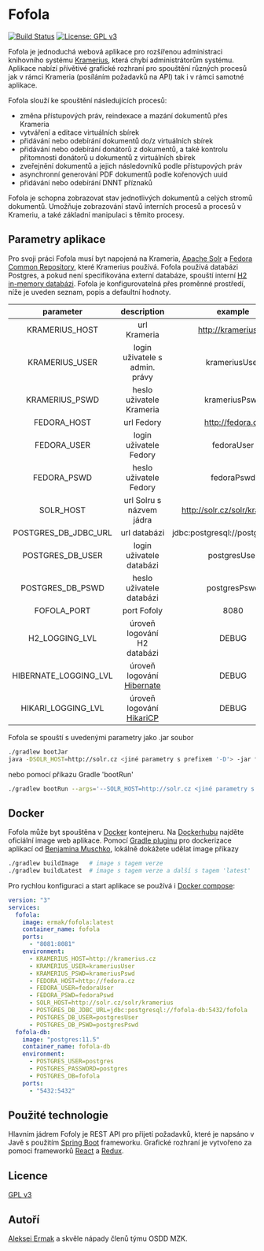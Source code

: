 # Fofola

[![Build Status](https://travis-ci.com/kazooo/fofola.svg?branch=master)](https://travis-ci.com/kazooo/fofola)
[![License: GPL v3](https://img.shields.io/badge/License-GPLv3-blue.svg)](https://www.gnu.org/licenses/gpl-3.0)

Fofola je jednoduchá webová aplikace pro rozšířenou administraci knihovního systému [Kramerius](https://system-kramerius.cz/en/),
která chybí administrátorům systému. Aplikace nabízí přívětivé grafické rozhraní pro spouštění různých 
procesů jak v rámci Krameria (posíláním požadavků na API) tak i v rámci samotné aplikace.

Fofola slouží ke spouštění následujících procesů:
- změna přístupových práv, reindexace a mazání dokumentů přes Krameria
- vytváření a editace virtuálních sbírek
- přidávání nebo odebírání dokumentů do/z virtuálních sbírek
- přidávání nebo odebírání donátorů z dokumentů, a také kontrolu přítomnosti donátorů u dokumentů z virtuálních sbírek
- zveřejnění dokumentů a jejich následovníků podle přístupových práv
- asynchronní generování PDF dokumentů podle kořenových uuid
- přidávání nebo odebírání DNNT příznaků

Fofola je schopna zobrazovat stav jednotlivých dokumentů a celých stromů dokumentů.
Umožňuje zobrazování stavů interních procesů a procesů v Krameriu, a také základní manipulaci s těmito procesy.

## Parametry aplikace

Pro svoji práci Fofola musí byt napojená na Krameria, [Apache Solr](https://lucene.apache.org/solr/)
a [Fedora Common Repository](https://duraspace.org/fedora/), které Kramerius používá.
Fofola používá databázi Postgres, a pokud není specifikována externí databáze, 
spouští interní [H2 in-memory databázi](https://www.h2database.com/). 
Fofola je konfigurovatelná přes proměnné prostředí, níže je uveden seznam, popis a defaultní hodnoty.

|       parameter       |                               description                               |              example              | required |    default value   |
|:---------------------:|:-----------------------------------------------------------------------:|:---------------------------------:|:--------:|:------------------:|
|     KRAMERIUS_HOST    |                               url Krameria                              |        http://kramerius.cz        |   true   |                    |
|     KRAMERIUS_USER    |                      login uživatele s admin. právy                     |           krameriusUser           |   true   |                    |
|     KRAMERIUS_PSWD    |                         heslo uživatele Krameria                        |           krameriusPswd           |   true   |                    |
|      FEDORA_HOST      |                                url Fedory                               |          http://fedora.cz         |   true   |                    |
|      FEDORA_USER      |                          login uživatele Fedory                         |             fedoraUser            |   true   |                    |
|      FEDORA_PSWD      |                          heslo uživatele Fedory                         |             fedoraPswd            |   true   |                    |
|       SOLR_HOST       |                         url Solru s názvem jádra                        |    http://solr.cz/solr/kramerius  |   true   |                    |
|  POSTGRES_DB_JDBC_URL |                               url databázi                              | jdbc:postgresql://postgres/fofola |   false  | jdbc:h2:mem:fofola |
|    POSTGRES_DB_USER   |                         login uživatele databázi                        |            postgresUser           |   false  |        user        |
|    POSTGRES_DB_PSWD   |                         heslo uživatele databázi                        |            postgresPswd           |   false  |        pswd        |
|      FOFOLA_PORT      |                               port Fofoly                               |                8080               |   false  |        8081        |
|     H2_LOGGING_LVL    |                       úroveň logování H2 databázi                       |               DEBUG               |   false  |        WARN        |
| HIBERNATE_LOGGING_LVL |           úroveň logování [Hibernate](https://hibernate.org/)           |               DEBUG               |   false  |        WARN        |
|   HIKARI_LOGGING_LVL  | úroveň logování [HikariCP](https://github.com/brettwooldridge/HikariCP) |               DEBUG               |   false  |        WARN        |


Fofola se spouští s uvedenými parametry jako .jar soubor

```bash
./gradlew bootJar
java -DSOLR_HOST=http://solr.cz <jiné parametry s prefixem '-D'> -jar fofola-1.0.0.jar 
```

nebo pomocí příkazu Gradle 'bootRun'

```bash
./gradlew bootRun --args='--SOLR_HOST=http://solr.cz <jiné parametry s prefixem "--">'
```

## Docker

Fofola může byt spouštěna v [Docker](https://www.docker.com/) kontejneru. 
Na [Dockerhubu](https://hub.docker.com/repository/docker/ermak/fofola) najděte oficiální image web aplikace.
Pomocí [Gradle pluginu](https://bmuschko.github.io/gradle-docker-plugin/) pro dockerizace aplikací od [Benjamina Muschko](https://bmuschko.com/),
 lokálně dokážete udělat image příkazy

```bash
./gradlew buildImage   # image s tagem verze 
./gradlew buildLatest  # image s tagem verze a další s tagem 'latest'
```

Pro rychlou konfiguraci a start aplikace se používá i [Docker compose](https://docs.docker.com/compose):

```yaml
version: "3"
services:
  fofola:
    image: ermak/fofola:latest
    container_name: fofola
    ports:
      - "8081:8081"
    environment:
      - KRAMERIUS_HOST=http://kramerius.cz
      - KRAMERIUS_USER=krameriusUser
      - KRAMERIUS_PSWD=krameriusPswd
      - FEDORA_HOST=http://fedora.cz
      - FEDORA_USER=fedoraUser
      - FEDORA_PSWD=fedoraPswd
      - SOLR_HOST=http://solr.cz/solr/kramerius
      - POSTGRES_DB_JDBC_URL=jdbc:postgresql://fofola-db:5432/fofola
      - POSTGRES_DB_USER=postgresUser
      - POSTGRES_DB_PSWD=postgresPswd
  fofola-db:
    image: "postgres:11.5"
    container_name: fofola-db
    environment:
      - POSTGRES_USER=postgres
      - POSTGRES_PASSWORD=postgres
      - POSTGRES_DB=fofola
    ports:
      - "5432:5432"
```

## Použité technologie

Hlavním jádrem Fofoly je REST API pro přijetí požadavků, které je napsáno v Javě
s použitím [Spring Boot](https://spring.io/projects/spring-boot) frameworku.
Grafické rozhraní je vytvořeno za pomoci frameworků [React](https://reactjs.org/) a 
[Redux](https://redux.js.org/).

## Licence

[GPL v3](https://www.gnu.org/licenses/gpl-3.0)

## Autoří
[Aleksei Ermak](https://github.com/kazooo) a skvěle nápady členů týmu OSDD MZK.
